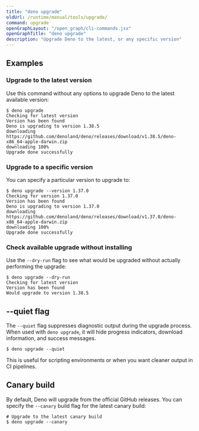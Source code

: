 ```yaml
---
title: "deno upgrade"
oldUrl: /runtime/manual/tools/upgrade/
command: upgrade
openGraphLayout: "/open_graph/cli-commands.jsx"
openGraphTitle: "deno upgrade"
description: "Upgrade Deno to the latest, or any specific version"
---
```


## Examples

### Upgrade to the latest version

Use this command without any options to upgrade Deno to the latest available
version:

```shell
$ deno upgrade
Checking for latest version
Version has been found
Deno is upgrading to version 1.38.5
downloading https://github.com/denoland/deno/releases/download/v1.38.5/deno-x86_64-apple-darwin.zip
downloading 100%
Upgrade done successfully
```

### Upgrade to a specific version

You can specify a particular version to upgrade to:

```shell
$ deno upgrade --version 1.37.0
Checking for version 1.37.0
Version has been found
Deno is upgrading to version 1.37.0
downloading https://github.com/denoland/deno/releases/download/v1.37.0/deno-x86_64-apple-darwin.zip
downloading 100%
Upgrade done successfully
```

### Check available upgrade without installing

Use the `--dry-run` flag to see what would be upgraded without actually
performing the upgrade:

```shell
$ deno upgrade --dry-run
Checking for latest version
Version has been found
Would upgrade to version 1.38.5
```

## --quiet flag

The `--quiet` flag suppresses diagnostic output during the upgrade process. When
used with `deno upgrade`, it will hide progress indicators, download
information, and success messages.

```shell
$ deno upgrade --quiet
```

This is useful for scripting environments or when you want cleaner output in CI
pipelines.

## Canary build

By default, Deno will upgrade from the official GitHub releases. You can specify
the `--canary` build flag for the latest canary build:

```shell
# Upgrade to the latest canary build
$ deno upgrade --canary
```
